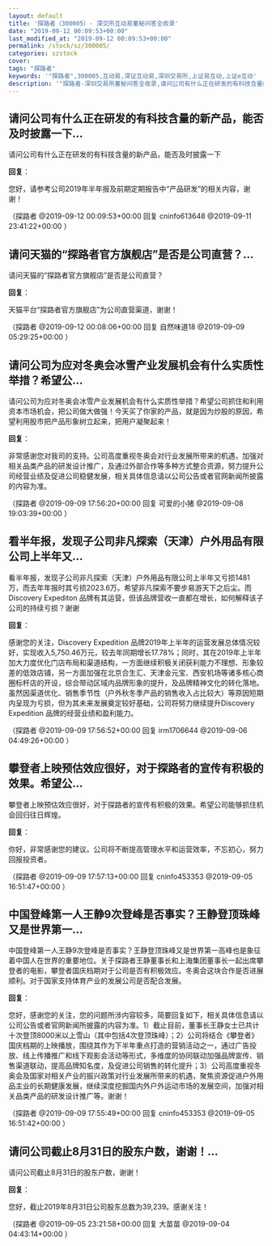 ```yaml
---
layout: default
title: '探路者（300005）- 深交所互动易董秘问答全收录'
date: "2019-09-12 00:09:53+00:00"
last_modified_at: "2019-09-12 00:09:53+00:00"
permalink: /stock/sz/300005/
categories: szstock
cover: 
tags: "探路者"
keywords: '"探路者",300005,互动易,深证互动易,深圳交易所,上证易互动,上证e互动'
description: '"探路者-深圳交易所董秘问答全收录,请问公司有什么正在研发的有科技含量的新产品，能否及时披露一下"'
---
```


## 请问公司有什么正在研发的有科技含量的新产品，能否及时披露一下...

请问公司有什么正在研发的有科技含量的新产品，能否及时披露一下

**回复**：

您好，请参考公司2019年半年报及前期定期报告中“产品研发”的相关内容，谢谢！ 

（探路者  @2019-09-12 00:09:53+00:00 回复 cninfo613648  @2019-09-11 23:41:22+00:00 ）

## 请问天猫的“探路者官方旗舰店”是否是公司直营？...

请问天猫的“探路者官方旗舰店”是否是公司直营？

**回复**：

天猫平台“探路者官方旗舰店”为公司直营渠道，谢谢！ 

（探路者  @2019-09-12 00:08:06+00:00 回复 自然味道18  @2019-09-09 05:29:25+00:00 ）

## 请问公司为应对冬奥会冰雪产业发展机会有什么实质性举措？希望公...

请问公司为应对冬奥会冰雪产业发展机会有什么实质性举措？希望公司抓住和利用资本市场机会，把公司做大做强！今天买了你家的产品，就是因为炒股的原因，希望利用股市把产品形象树立起来，把用户凝聚起来！

**回复**：

非常感谢您对我司的支持。公司高度重视冬奥会对行业发展所带来的机遇，加强对相关品类产品的研发设计推广，及通过外部合作等多种方式整合资源，努力提升公司经营业绩及促进公司稳健发展，相关具体信息请以公司公告或者官网新闻所披露的内容为准。 

（探路者  @2019-09-09 17:56:20+00:00 回复 可爱的小猪  @2019-09-08 19:03:39+00:00 ）

## 看半年报，发现子公司非凡探索（天津）户外用品有限公司上半年又...

看半年报，发现子公司非凡探索（天津）户外用品有限公司上半年又亏损1481万，而去年年报时其亏损2023.6万。希望非凡探索不要步易游天下之后尘。而Discovery Expediton 品牌有其运营，但该品牌营收一直都在增长，如何解释该子公司的持续亏损？谢谢

**回复**：

感谢您的关注，Discovery Expedition 品牌2019年上半年的运营发展总体情况较好，实现收入5,750.46万元，较去年同期增长17.78%；同时，其在2019年上半年加大力度优化门店布局和渠道结构，一方面继续积极关闭获利能力不理想、形象较差的低效店铺，另一方面加强在北京合生汇、天津金元宝、西安机场等诸多核心商圈标杆店的开设，综合带动区域内品牌形象的提升，及品牌精神文化的转化落地。虽然因渠道优化、销售季节性（户外秋冬季产品的销售收入占比较大）等原因短期内呈现为亏损，但为其未来发展奠定较好基础，公司将努力继续提升Discovery Expedition 品牌的经营业绩和盈利能力。 

（探路者  @2019-09-09 17:56:52+00:00 回复 irm1706644  @2019-09-06 04:49:26+00:00 ）

## 攀登者上映预估效应很好，对于探路者的宣传有积极的效果。希望公...

攀登者上映预估效应很好，对于探路者的宣传有积极的效果。希望公司能够抓住机会回归往日辉煌。

**回复**：

你好，非常感谢您的建议。公司将不断提高管理水平和运营效率，不忘初心，努力回报投资者。 

（探路者  @2019-09-09 17:57:13+00:00 回复 cninfo453353  @2019-09-05 16:51:47+00:00 ）

## 中国登峰第一人王静9次登峰是否事实？王静登顶珠峰又是世界第一...

中国登峰第一人王静9次登峰是否事实？王静登顶珠峰又是世界第一高峰也是象征着中国人在世界的重要地位。关于探路者王静董事长和上海集团董事长一起出席攀登者的电影，攀登者国庆档期对于公司是否有积极效应。冬奥会这块合作是否进展顺利。对于国家支持体育产业的发展公司是否配合发展。

**回复**：

您好，感谢您的关注，您的问题所涉内容较多，简要回复如下，相关具体信息请以公司公告或者官网新闻所披露的内容为准。1）截止目前，董事长王静女士已共计十次登顶8000米以上雪山（其中包括4次登顶珠峰）；2）公司将结合《攀登者》国庆档期的上映播放，围绕其作为下半年重点打造的营销活动之一，通过广告投放、线上传播推广和线下观影会活动等形式，多维度的协同联动加强品牌宣传、销售渠道联动，提高品牌知名度，及促进公司销售的转化提升；3）公司高度重视冬奥会及国家对相关产业的振兴政策对行业发展所带来的机遇，聚焦资源促进户外用品主业的长期健康发展，继续深度挖掘国内外户外运动市场的发展空间，加强对相关品类产品的研发设计推广等。谢谢！ 

（探路者  @2019-09-09 17:55:49+00:00 回复 cninfo453353  @2019-09-05 16:51:42+00:00 ）

## 请问公司截止8月31日的股东户数，谢谢！...

请问公司截止8月31日的股东户数，谢谢！

**回复**：

您好，截止2019年8月31日公司股东总数为39,239。感谢关注！ 

（探路者  @2019-09-05 23:21:58+00:00 回复 大苗苗  @2019-09-04 04:43:14+00:00 ）

